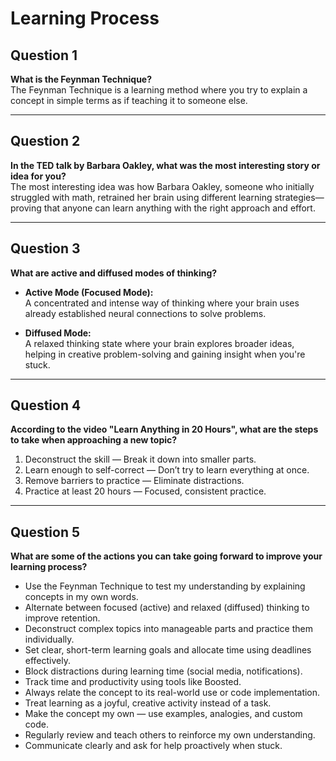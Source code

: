 # Learning Process

## Question 1  
**What is the Feynman Technique?**  
The Feynman Technique is a learning method where you try to explain a concept in simple terms as if teaching it to someone else.

---

## Question 2  
**In the TED talk by Barbara Oakley, what was the most interesting story or idea for you?**  
The most interesting idea was how Barbara Oakley, someone who initially struggled with math, retrained her brain using different learning strategies—proving that anyone can learn anything with the right approach and effort.

---

## Question 3  
**What are active and diffused modes of thinking?**

- **Active Mode (Focused Mode):**  
  A concentrated and intense way of thinking where your brain uses already established neural connections to solve problems.

- **Diffused Mode:**  
  A relaxed thinking state where your brain explores broader ideas, helping in creative problem-solving and gaining insight when you're stuck.

---

## Question 4  
**According to the video "Learn Anything in 20 Hours", what are the steps to take when approaching a new topic?**

1. Deconstruct the skill — Break it down into smaller parts.  
2. Learn enough to self-correct — Don’t try to learn everything at once.  
3. Remove barriers to practice — Eliminate distractions.  
4. Practice at least 20 hours — Focused, consistent practice.

---

## Question 5  
**What are some of the actions you can take going forward to improve your learning process?**

- Use the Feynman Technique to test my understanding by explaining concepts in my own words.  
- Alternate between focused (active) and relaxed (diffused) thinking to improve retention.  
- Deconstruct complex topics into manageable parts and practice them individually.  
- Set clear, short-term learning goals and allocate time using deadlines effectively.  
- Block distractions during learning time (social media, notifications).  
- Track time and productivity using tools like Boosted.  
- Always relate the concept to its real-world use or code implementation.  
- Treat learning as a joyful, creative activity instead of a task.  
- Make the concept my own — use examples, analogies, and custom code.  
- Regularly review and teach others to reinforce my own understanding.  
- Communicate clearly and ask for help proactively when stuck.
